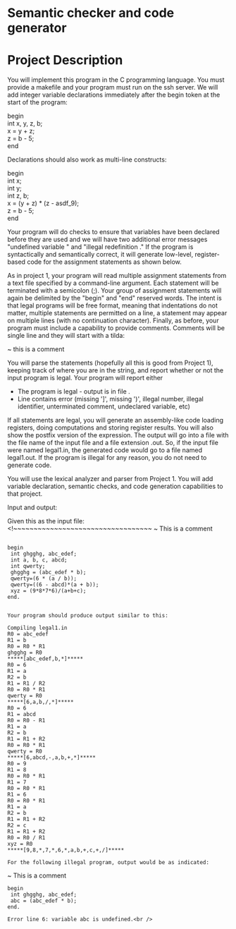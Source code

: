 #  Semantic checker and code generator
# Project Description

You will implement this program in the C programming language. You must provide a makefile and your program must run on the ssh server. We will add integer variable declarations immediately after the begin token at the start of the program:

begin <br />
  int x, y, z, b; <br />
  x = y + z; <br />
  z = b - 5; <br />
end <br />

Declarations should also work as multi-line constructs: <br />

begin <br />
  int x; <br />
  int y; <br />
  int z, b; <br />
  x = (y + z) * (z - asdf_9); <br />
  z = b - 5; <br />
end <br />

Your program will do checks to ensure that variables have been declared before they are used and we will have two additional error messages "undefined variable <varname>" and "illegal redefinition <varname>." If the program is syntactically and semantically correct, it will generate low-level, register-based code for the assignment statements as shown below. <br />

As in project 1, your program will read multiple assignment statements from a text file specified by a command-line argument. Each statement will be terminated with a semicolon (;). Your group of assignment statements will again be delimited by the "begin"  and "end" reserved words. The intent is that legal programs will be free format, meaning that indentations do not matter, multiple statements are permitted on a line,  a statement may appear on multiple lines (with no continuation character). Finally, as before, your program must include a capability to provide comments. Comments will be single line and they will start with a tilda:

~ this is a comment

You will parse the statements (hopefully all this is good from Project 1), keeping track of where you are in the string, and report whether or not the input program is legal. Your program will report either

- The program is legal - output is in file <filename>. <br />
- Line <integer> contains error <errormsg> 
             (missing ']', missing ')', illegal number, illegal identifier, unterminated comment, undeclared variable, etc)

If all statements are legal, you will generate an assembly-like code loading registers, doing computations and storing register results. You will also show the postfix version of the expression. The output will go into a file with the file name of the input file and a file extension  .out. So, if the input file were named legal1.in, the generated code would go to a file named legal1.out. If the program is illegal for any reason, you do not need to generate code.

You will use the lexical analyzer and parser from Project 1. You will add variable declaration, semantic checks, and code generation capabilities to that project.

Input and output: 

Given this as the input file: 
 <!~~~~~~~~~~~~~~~~~~~~~~~~~~~~~~~~~~ 
 ~ This is a comment 
 ~~~~~~~~~~~~~~~~~~~~~~~~~~~~~~~~~~> 

begin 
  int ghgghg, abc_edef; 
  int a, b, c, abcd; 
  int qwerty; 
  ghgghg = (abc_edef * b); 
  qwerty=(6 * (a / b)); 
  qwerty=((6 - abcd)*(a + b));
  xyz = (9*8*7*6)/(a+b+c); 
end. 


Your program should produce output similar to this: 

Compiling legal1.in 
R0 = abc_edef 
R1 = b 
R0 = R0 * R1 
ghgghg = R0 
*****[abc_edef,b,*]***** 
R0 = 6
R1 = a
R2 = b
R1 = R1 / R2
R0 = R0 * R1
qwerty = R0
*****[6,a,b,/,*]*****
R0 = 6
R1 = abcd
R0 = R0 - R1
R1 = a
R2 = b
R1 = R1 + R2
R0 = R0 * R1
qwerty = R0
*****[6,abcd,-,a,b,+,*]*****
R0 = 9
R1 = 8
R0 = R0 * R1
R1 = 7
R0 = R0 * R1
R1 = 6
R0 = R0 * R1
R1 = a
R2 = b
R1 = R1 + R2
R2 = c
R1 = R1 + R2
R0 = R0 / R1
xyz = R0
*****[9,8,*,7,*,6,*,a,b,+,c,+,/]*****

For the following illegal program, output would be as indicated:

 ~~~~~~~~~~~~~~~~~~~~~~~~~~~~~~~~~~
 ~ This is a comment
 ~~~~~~~~~~~~~~~~~~~~~~~~~~~~~~~~~~
begin
  int ghgghg, abc_edef;
  abc = (abc_edef * b);
end.

Error line 6: variable abc is undefined.<br />
